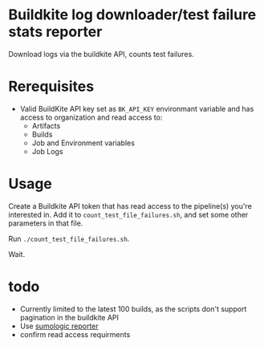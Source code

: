 # Buildkite log downloader/test failure stats reporter

Download logs via the buildkite API, counts test failures.

# Rerequisites
- Valid BuildKite API key set as `BK_API_KEY` environmant variable and has access to organization and read access to:
  - Artifacts
  - Builds
  - Job and Environment variables
  - Job Logs

# Usage
Create a Buildkite API token that has read access to the pipeline(s) you're
interested in. Add it to `count_test_file_failures.sh`, and set some other
parameters in that file.

Run `./count_test_file_failures.sh`.

Wait.

# todo
- Currently limited to the latest 100 builds, as the scripts don't support
  pagination in the buildkite API
- Use [sumologic reporter](https://webdriver.io/docs/sumologic-reporter/)
- confirm read access requirments